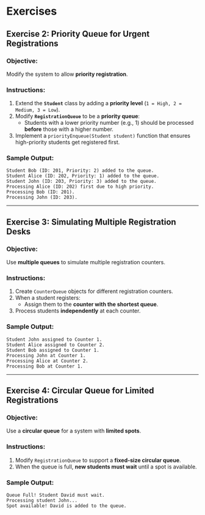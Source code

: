 # Exercises

## **Exercise 2: Priority Queue for Urgent Registrations**
### **Objective:**
Modify the system to allow **priority registration**.

### **Instructions:**
1. Extend the **`Student`** class by adding a **priority level** (`1 = High, 2 = Medium, 3 = Low`).
2. Modify **`RegistrationQueue`** to be a **priority queue**:
    - Students with a lower priority number (e.g., 1) should be processed **before** those with a higher number.
3. Implement a `priorityEnqueue(Student student)` function that ensures high-priority students get registered first.

### **Sample Output:**
```
Student Bob (ID: 201, Priority: 2) added to the queue.
Student Alice (ID: 202, Priority: 1) added to the queue.
Student John (ID: 203, Priority: 3) added to the queue.
Processing Alice (ID: 202) first due to high priority.
Processing Bob (ID: 201).
Processing John (ID: 203).
```

---

## **Exercise 3: Simulating Multiple Registration Desks**
### **Objective:**
Use **multiple queues** to simulate multiple registration counters.

### **Instructions:**
1. Create `CounterQueue` objects for different registration counters.
2. When a student registers:
    - Assign them to the **counter with the shortest queue**.
3. Process students **independently** at each counter.

### **Sample Output:**
```
Student John assigned to Counter 1.
Student Alice assigned to Counter 2.
Student Bob assigned to Counter 1.
Processing John at Counter 1.
Processing Alice at Counter 2.
Processing Bob at Counter 1.
```

---

## **Exercise 4: Circular Queue for Limited Registrations**
### **Objective:**
Use a **circular queue** for a system with **limited spots**.

### **Instructions:**
1. Modify `RegistrationQueue` to support a **fixed-size circular queue**.
2. When the queue is full, **new students must wait** until a spot is available.

### **Sample Output:**
```
Queue Full! Student David must wait.
Processing student John...
Spot available! David is added to the queue.
```